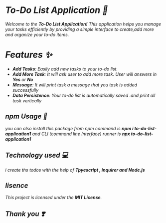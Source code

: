 <i><h1> To-Do List Application 📜</h1>
Welcome to the **To-Do List Application!** This application helps you manage your tasks efficiently by providing a simple interface to create,add more and organize your to-do items.

<h1>Features ✨</h1>
 
- **Add Tasks**:  Easily add new tasks to your to-do list.
- **Add More Task**: It will ask user to add more task. User will answers in **Yes** or **No** 
- **Message**: It will print task a message that you task is added successfully
- **Data Persistence**:  Your to-do list is automatically saved .and print all task vertically

## npm Usage 🎯
you can also install this package from npm command is **npm i to-do-list-application1** and CLI (command line Interface) runner is **npx to-do-list-application1**

## Technology used 💻
 i create ths todos with the help of **Tpyescript , inquirer and Node.js**

## lisence 
This project is licensed under the **MIT License**.
<h2> Thank you ❣️</h2></i>

